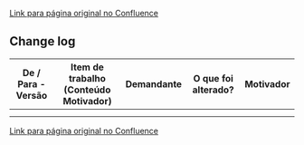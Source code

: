 [Link para página original no Confluence](https://openfinancebrasil.atlassian.net/wiki/spaces/OF/pages/240650277)

## Change log

| **De / Para - Versão** | **Item de trabalho (Conteúdo Motivador)** | **Demandante** | **O que foi alterado?** | **Motivador** |
| --- | --- | --- | --- | --- |
|  |  |  |  |  |
|  |  |  |  |  |

[Link para página original no Confluence](https://openfinancebrasil.atlassian.net/wiki/spaces/OF/pages/240650277)